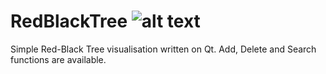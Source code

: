 # RedBlackTree ![alt text](https://travis-ci.com/SmailD35/RedBlackTree.svg?branch=master)
Simple Red-Black Tree visualisation written on Qt. Add, Delete and Search functions are available.
